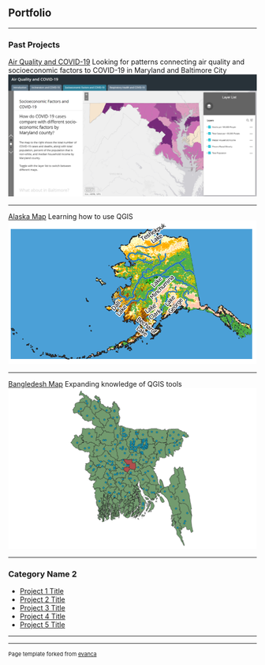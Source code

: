 ## Portfolio

---

### Past Projects

[Air Quality and COVID-19](/sample_page)
Looking for patterns connecting air quality and socioeconomic factors to COVID-19 in Maryland and Baltimore City
<img src="images/project_1_github.png?raw=true"/>

---
[Alaska Map](/pdf/sample_presentation.pdf)
Learning how to use QGIS
<img src="images/project_2_github.png?raw=true"/>

---
[Bangledesh Map](http://example.com/)
Expanding knowledge of QGIS tools
<img src="images/project_3_github.png?raw=true"/>

---

### Category Name 2

- [Project 1 Title](http://example.com/)
- [Project 2 Title](http://example.com/)
- [Project 3 Title](http://example.com/)
- [Project 4 Title](http://example.com/)
- [Project 5 Title](http://example.com/)

---




---
<p style="font-size:11px">Page template forked from <a href="https://github.com/evanca/quick-portfolio">evanca</a></p>
<!-- Remove above link if you don't want to attibute -->
